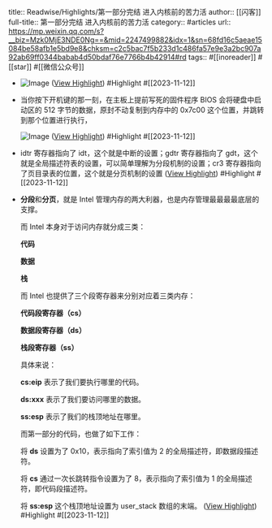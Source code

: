 title:: Readwise/Highlights/第一部分完结 进入内核前的苦力活
author:: [[闪客]]
full-title:: 第一部分完结 进入内核前的苦力活
category:: #articles
url:: https://mp.weixin.qq.com/s?__biz=Mzk0MjE3NDE0Ng==&mid=2247499882&idx=1&sn=68fd16c5aeae15084be58afb1e5bd9e8&chksm=c2c5bac7f5b233d1c486fa57e9e3a2bc907a92ab69ff0344babab4d50bdaf76e7766b4b42914#rd
tags:: #[[inoreader]] #[[star]] #[[微信公众号]]
- ![Image](https://mmbiz.qpic.cn/mmbiz_png/GLeh42uInXSsqVrEibE9LXat88ha3emc5lAsIibL0uiaBjemPeeEpabrRuZmZQeTicWkQlr5OXDUPuticchZ6XMUmww/640?wx_fmt=png&wxfrom=5&wx_lazy=1&wx_co=1) ([View Highlight](https://read.readwise.io/read/01hf1wc5pkpnk6b5aqr1nb7myh)) #Highlight #[[2023-11-12]]
- 当你按下开机键的那一刻，在主板上提前写死的固件程序 BIOS 会将硬盘中启动区的 512 字节的数据，原封不动复制到内存中的 0x7c00 这个位置，并跳转到那个位置进行执行，  
  
  
  
  ![Image](https://mmbiz.qpic.cn/mmbiz_png/GLeh42uInXSsqVrEibE9LXat88ha3emc5Jicib9Ou8Gn4aDBdv0LQZ4flibcPkZVtYiaCHE4zBgcbBqufFY4C6zJgoQ/640?wx_fmt=png&wxfrom=5&wx_lazy=1&wx_co=1) ([View Highlight](https://read.readwise.io/read/01hf1wcew0s1y7sv0cztpv4fh6)) #Highlight #[[2023-11-12]]
- idtr 寄存器指向了 idt，这个就是中断的设置；gdtr 寄存器指向了 gdt，这个就是全局描述符表的设置，可以简单理解为分段机制的设置；cr3 寄存器指向了页目录表的位置，这个就是分页机制的设置 ([View Highlight](https://read.readwise.io/read/01hf1wd0vymxf5gy8rf79n56xv)) #Highlight #[[2023-11-12]]
- **分段**和**分页**，就是 Intel 管理内存的两大利器，也是内存管理最最最最底层的支撑。
  
  
  
  而 Intel 本身对于访问内存就分成三类：
  
  **代码**
  
  **数据**
  
  **栈**
  
  
  
  而 Intel 也提供了三个段寄存器来分别对应着三类内存：
  
  
  
  **代码段寄存器（cs）**
  
  **数据段寄存器（ds）**
  
  **栈段寄存器（ss）**
  
  
  
  具体来说：
  
  
  
  **cs:eip** 表示了我们要执行哪里的代码。
  
  **ds:xxx** 表示了我们要访问哪里的数据。
  
  **ss:esp** 表示了我们的栈顶地址在哪里。
  
  
  
  而第一部分的代码，也做了如下工作：
  
  
  
  将 **ds** 设置为了 0x10，表示指向了索引值为 2 的全局描述符，即数据段描述符。
  
  将 **cs** 通过一次长跳转指令设置为了 8，表示指向了索引值为 1 的全局描述符，即代码段描述符。
  
  将 **ss:esp** 这个栈顶地址设置为 user_stack 数组的末端。 ([View Highlight](https://read.readwise.io/read/01hf1wdt2fbcka337t87yha96r)) #Highlight #[[2023-11-12]]